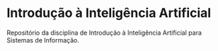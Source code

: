 # Introdução à Inteligência Artificial

Repositório da disciplina de Introdução à Inteligência Artificial para Sistemas de Informação.
